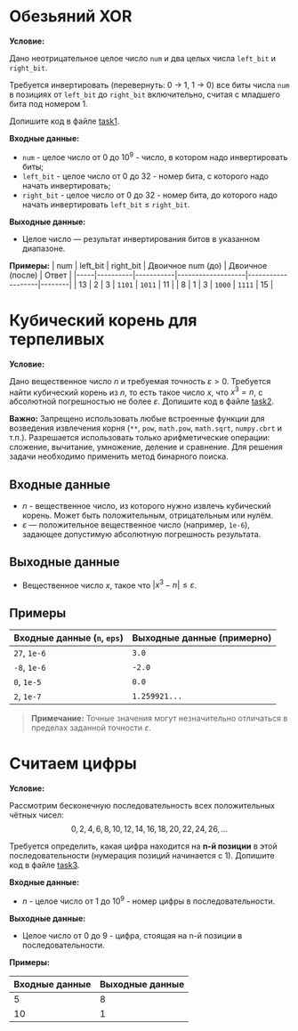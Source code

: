 # Обезьяний XOR

**Условие:**

Дано неотрицательное целое число `num` и два целых числа `left_bit` и `right_bit`.

Требуется инвертировать (перевернуть: 0 → 1, 1 → 0) все биты числа `num` в позициях от `left_bit` до `right_bit` включительно, считая с младшего бита под номером 1.

Допишите код в файле [task1](https://github.com/EvgrafovMichail/python_mipt_dafe_tasks/blob/main/solutions/lesson03/task1.py).

**Входные данные:**

- `num` - целое число от $0$ до $10^9$ - число, в котором надо инвертировать биты;
- `left_bit` - целое число от $0$ до $32$ - номер бита, с которого надо начать инвертировать;
- `right_bit` - целое число от $0$ до $32$ - номер бита, до которого надо начать инвертировать `left_bit` $\le$ `right_bit`.

**Выходные данные:**

- Целое число — результат инвертирования битов в указанном диапазоне.
  
**Примеры:**
| num | left_bit | right_bit | Двоичное num (до) | Двоичное (после)  | Ответ  |
|-----|----------|-----------|-------------------|-------------------|--------|
| 13  | 2        | 3         | `1101`            | `1011`            | 11     |
| 8   | 1        | 3         | `1000`            | `1111`            | 15     |

# Кубический корень для терпеливых

**Условие:**

Дано вещественное число $n$ и требуемая точность $\varepsilon > 0$. Требуется найти кубический корень из $n$, то есть такое число $x$, что $x^3 = n$, с абсолютной погрешностью не более $\varepsilon$. Допишите код в файле [task2](https://github.com/EvgrafovMichail/python_mipt_dafe_tasks/blob/main/solutions/lesson03/task2.py).

**Важно:** Запрещено использовать любые встроенные функции для возведения извлечения корня (`**`, `pow`, `math.pow`, `math.sqrt`, `numpy.cbrt` и т.п.). Разрешается использовать только арифметические операции: сложение, вычитание, умножение, деление и сравнение. Для решения задачи необходимо применить метод бинарного поиска.

## Входные данные

- $n$ - вещественное число, из которого нужно извлечь кубический корень. Может быть положительным, отрицательным или нулём.
- $\varepsilon$ — положительное вещественное число (например, `1e-6`), задающее допустимую абсолютную погрешность результата.

## Выходные данные

- Вещественное число $x$, такое что $|x^3 - n| \leq \varepsilon$.  


## Примеры

| Входные данные (`n`, `eps`) | Выходные данные (примерно)    |
|-----------------------------|-------------------------------|
| `27`, `1e-6`                | `3.0`                         |
| `-8`, `1e-6`                | `-2.0`                        |
| `0`, `1e-5`                 | `0.0`                         |
| `2`, `1e-7`                 | `1.259921...`                 |

> **Примечание:** Точные значения могут незначительно отличаться в пределах заданной точности $\varepsilon$.

# Считаем цифры

**Условие:**

Рассмотрим бесконечную последовательность всех положительных чётных чисел:  
$$0, 2, 4, 6, 8, 10, 12, 14, 16, 18, 20, 22, 24, 26, ...$$

Требуется определить, какая цифра находится на **n-й позиции** в этой последовательности (нумерация позиций начинается с $1$). Допишите код в файле [task3](https://github.com/EvgrafovMichail/python_mipt_dafe_tasks/blob/main/solutions/lesson03/task3.py).

**Входные данные:**

- $n$ - целое число от $1$ до $10^9$ - номер цифры в последовательности.

**Выходные данные:**

- Целое число от $0$ до $9$ - цифра, стоящая на n-й позиции в последовательности.

**Примеры:**

| Входные данные  | Выходные данные |
|-----------------|-----------------|
| 5               | 8               |
| 10              | 1               |



